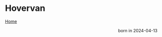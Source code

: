 # Hovervan
<head>
	<meta charset="utf-8"/>
	<link rel="stylesheet" type="text/css" href="styleone.css">
</head>
<p><a href="Home.html">Home</a></p>
<p style="text-align: right;">born in 2024-04-13</p>
